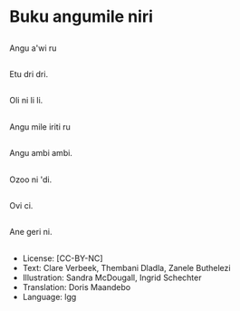 # Buku angumile niri

##
Angu a'wi ru

##
Etu dri dri.

##
Oli ni li li.

##
Angu mile iriti ru

##
Angu ambi ambi.

##
Ozoo ni 'di.

##
Ovi ci.

##
Ane geri ni.

##
* License: [CC-BY-NC]
* Text: Clare Verbeek, Thembani Dladla, Zanele Buthelezi
* Illustration: Sandra McDougall, Ingrid Schechter
* Translation: Doris Maandebo
* Language: lgg
